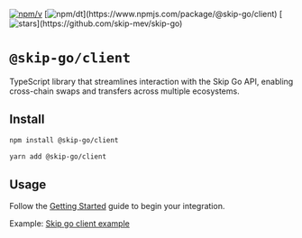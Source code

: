 [![npm/v](https://badgen.net/npm/v/@skip-go/client)](https://www.npmjs.com/package/@skip-go/client)
[![npm/dt](https://badgen.net/npm/dt/@skip-go/client?)](https://www.npmjs.com/package/@skip-go/client)
[![stars](https://badgen.net/github/stars/skip-mev/skip-go?)](https://github.com/skip-mev/skip-go)

# `@skip-go/client`

TypeScript library that streamlines interaction with the Skip Go API, enabling cross-chain swaps and transfers across multiple ecosystems.

## Install

```bash
npm install @skip-go/client
```

```bash
yarn add @skip-go/client
```

## Usage

Follow the [Getting Started](https://docs.skip.build/go/client/getting-started) guide to begin your integration.

Example: [Skip go client example](https://github.com/skip-mev/skip-go-example)
